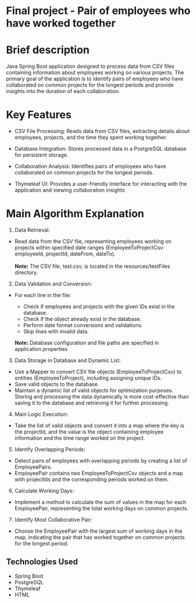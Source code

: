 # Final project - Pair of employees who have worked together

# Brief description

Java Spring Boot application designed to process data from CSV files containing information about employees working on various projects. The primary goal of the application is to identify pairs of employees who have collaborated on common projects for the longest periods and provide insights into the duration of each collaboration.

# Key Features

* CSV File Processing: Reads data from CSV files, extracting details about employees, projects, and the time they spent working together.
  
* Database Integration: Stores processed data in a PostgreSQL database for persistent storage.
  
* Collaboration Analysis: Identifies pairs of employees who have collaborated on common projects for the longest periods.
  
* Thymeleaf UI: Provides a user-friendly interface for interacting with the application and viewing collaboration insights

# Main Algorithm Explanation

1. Data Retrieval:

  * Read data from the CSV file, representing employees working on projects within specified date ranges (EmployeeToProjectCsv: employeeId, projectId, dateFrom, dateTo).
<br><br><b> Note: </b> The CSV file, test.csv, is located in the resources/testFiles directory.

2. Data Validation and Conversion:

  * For each line in the file:
    * Check if employees and projects with the given IDs exist in the database.
    * Check if the object already exist in the database.
    * Perform date format conversions and validations.
    * Skip lines with invalid data.

    <b> Note: </b> Database configuration and file paths are specified in application.properties
3. Data Storage in Database and Dynamic List:

  * Use a Mapper to convert CSV file objects (EmployeeToProjectCsv) to entities (EmployeeToProject), including assigning unique IDs.
  * Save valid objects to the database.
  * Maintain a dynamic list of valid objects for optimization purposes. Storing and processing the data dynamically is more cost-effective than saving it to the database and retrieving it for further processing.
  
4. Main Logic Execution:

  * Take the list of valid objects and convert it into a map where the key is the projectId, and the value is the object containing employee information and the time range worked on the project.

5. Identify Overlapping Periods:

  * Detect pairs of employees with overlapping periods by creating a list of EmployeePairs.
  * EmployeePair contains two EmployeeToProjectCsv objects and a map with projectIds and the corresponding periods worked on them.

6. Calculate Working Days:

  * Implement a method to calculate the sum of values in the map for each EmployeePair, representing the total working days on common projects.

7. Identify Most Collaborative Pair:

  * Choose the EmployeePair with the largest sum of working days in the map, indicating the pair that has worked together on common projects for the longest period.


## Technologies Used

- Spring Boot
- PostgreSQL
- Thymeleaf
- HTML
